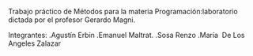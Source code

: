 Trabajo práctico de Métodos para la materia Programación:laboratorio dictada por el profesor Gerardo Magni.


Integrantes: 
.Agustín Erbin
.Emanuel Maltrat.
.Sosa Renzo 
.María  De Los Angeles Zalazar
